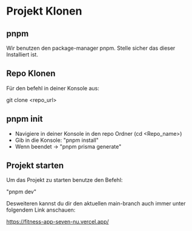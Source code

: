 # Projekt Klonen

## pnpm

Wir benutzen den package-manager pnpm. Stelle sicher das dieser Installiert ist.

## Repo Klonen

Für den befehl in deiner Konsole aus:

git clone <repo_url>

## pnpm init

- Navigiere in deiner Konsole in den repo Ordner (cd <Repo_name>)
- Gib in die Konsole: "pnpm install"
- Wenn beendet -> "pnpm prisma generate"

## Projekt starten

Um das Projekt zu starten benutze den Befehl:

"pnpm dev"

Desweiteren kannst du dir den aktuellen main-branch auch immer unter folgendem Link anschauen:

https://fitness-app-seven-nu.vercel.app/
